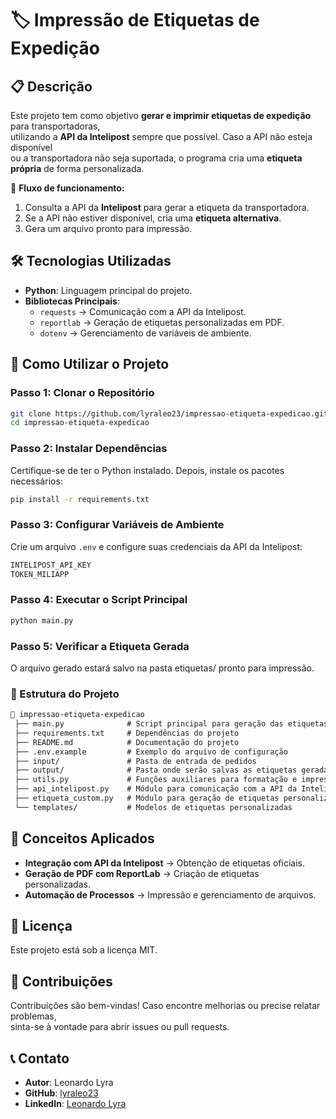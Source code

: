 # 🏷️ Impressão de Etiquetas de Expedição

## 📋 Descrição

Este projeto tem como objetivo **gerar e imprimir etiquetas de expedição** para transportadoras,  
utilizando a **API da Intelipost** sempre que possível. Caso a API não esteja disponível  
ou a transportadora não seja suportada, o programa cria uma **etiqueta própria** de forma personalizada.

🔹 **Fluxo de funcionamento:**  
1. Consulta a API da **Intelipost** para gerar a etiqueta da transportadora.  
2. Se a API não estiver disponível, cria uma **etiqueta alternativa**.  
3. Gera um arquivo pronto para impressão.  

## 🛠️ Tecnologias Utilizadas

- **Python**: Linguagem principal do projeto.  
- **Bibliotecas Principais**:
  - `requests` → Comunicação com a API da Intelipost.  
  - `reportlab` → Geração de etiquetas personalizadas em PDF.  
  - `dotenv` → Gerenciamento de variáveis de ambiente.  


## 🚀 Como Utilizar o Projeto

### Passo 1: Clonar o Repositório
```bash
git clone https://github.com/lyraleo23/impressao-etiqueta-expedicao.git
cd impressao-etiqueta-expedicao
```

### Passo 2: Instalar Dependências
Certifique-se de ter o Python instalado. Depois, instale os pacotes necessários:
```bash
pip install -r requirements.txt
```

### Passo 3: Configurar Variáveis de Ambiente
Crie um arquivo `.env` e configure suas credenciais da API da Intelipost:
```bash
INTELIPOST_API_KEY
TOKEN_MILIAPP
```

### Passo 4: Executar o Script Principal
```bash
python main.py
```

### Passo 5: Verificar a Etiqueta Gerada
O arquivo gerado estará salvo na pasta etiquetas/ pronto para impressão.

### 📄 Estrutura do Projeto  
```markdown
📂 impressao-etiqueta-expedicao  
 ├── main.py              # Script principal para geração das etiquetas  
 ├── requirements.txt     # Dependências do projeto  
 ├── README.md            # Documentação do projeto  
 ├── .env.example         # Exemplo do arquivo de configuração  
 ├── input/               # Pasta de entrada de pedidos  
 ├── output/              # Pasta onde serão salvas as etiquetas geradas  
 ├── utils.py             # Funções auxiliares para formatação e impressão  
 ├── api_intelipost.py    # Módulo para comunicação com a API da Intelipost  
 ├── etiqueta_custom.py   # Módulo para geração de etiquetas personalizadas  
 └── templates/           # Modelos de etiquetas personalizadas  
```

## 🧠 Conceitos Aplicados

- **Integração com API da Intelipost** → Obtenção de etiquetas oficiais.  
- **Geração de PDF com ReportLab** → Criação de etiquetas personalizadas.  
- **Automação de Processos** → Impressão e gerenciamento de arquivos.  

## 📄 Licença

Este projeto está sob a licença MIT.

## 🤝 Contribuições

Contribuições são bem-vindas! Caso encontre melhorias ou precise relatar problemas,  
sinta-se à vontade para abrir issues ou pull requests.

## 📞 Contato

- **Autor**: Leonardo Lyra  
- **GitHub**: [lyraleo23](https://github.com/lyraleo23)  
- **LinkedIn**: [Leonardo Lyra](https://www.linkedin.com/in/leonardo-lyra/)  

